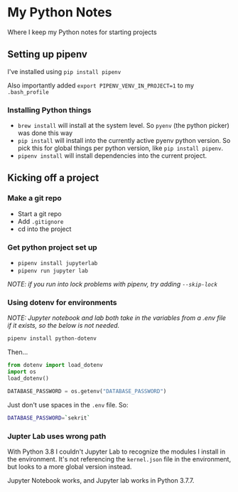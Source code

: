 # My Python Notes

Where I keep my Python notes for starting projects

## Setting up pipenv

I've installed using `pip install pipenv`

Also importantly added `export PIPENV_VENV_IN_PROJECT=1` to my `.bash_profile`

### Installing Python things

- `brew install` will install at the system level. So `pyenv` (the python picker) was done this way
- `pip install` will install into the currently active pyenv python version. So pick this for global things per python version, like `pip install pipenv`.
- `pipenv install` will install dependencies into the current project. 

## Kicking off a project

### Make a git repo

- Start a git repo
- Add `.gitignore`
- cd into the project

### Get python project set up

- `pipenv install jupyterlab`
- `pipenv run jupyter lab`

_NOTE: if you run into lock problems with pipenv, try adding `--skip-lock`_

### Using dotenv for environments

*NOTE:  Jupyter notebook and lab both take in the variables from a .env file if it exists, so the below is not needed.*

```bash
pipenv install python-dotenv
```
Then...

```python
from dotenv import load_dotenv
import os
load_dotenv()

DATABASE_PASSWORD = os.getenv("DATABASE_PASSWORD")
```

Just don't use spaces in the `.env` file. So:

```bash
DATABASE_PASSWORD=`sekrit`
```

### Jupter Lab uses wrong path

With Python 3.8 I couldn't Jupyter Lab to recognize the modules I install in the environment. It's not referencing the `kernel.json` file in the environment, but looks to a more global version instead.

Jupyter Notebook works, and Jupyter lab works in Python 3.7.7.







